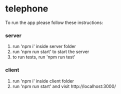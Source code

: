 # telephone

To run the app please follow these instructions:

### server

1. run 'npm i' inside server folder
2. run 'npm run start' to start the server
3. to run tests, run 'npm run test'

### client

1. run 'npm i' inside client folder
2. run 'npm run start' and visit http://localhost:3000/ 

